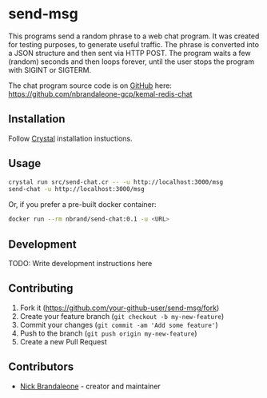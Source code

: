 # send-msg

This programs send a random phrase to a web chat program.
It was created for testing purposes, to generate useful traffic.
The phrase is converted into a JSON structure and then sent via
HTTP POST. The program waits a few (random) seconds and then loops
forever, until the user stops the program with SIGINT or SIGTERM.

The chat program source code is on [GitHub](https://github.com/) here: https://github.com/nbrandaleone-gcp/kemal-redis-chat

## Installation

Follow [Crystal](https://crystal-lang.org/install/) installation instuctions.

## Usage

```bash
crystal run src/send-chat.cr -- -u http://localhost:3000/msg
send-chat -u http://localhost:3000/msg
```

Or, if you prefer a pre-built docker container:

```bash
docker run --rm nbrand/send-chat:0.1 -u <URL>
```

## Development

TODO: Write development instructions here

## Contributing

1. Fork it (<https://github.com/your-github-user/send-msg/fork>)
2. Create your feature branch (`git checkout -b my-new-feature`)
3. Commit your changes (`git commit -am 'Add some feature'`)
4. Push to the branch (`git push origin my-new-feature`)
5. Create a new Pull Request

## Contributors

- [Nick Brandaleone](https://github.com/your-github-user) - creator and maintainer

